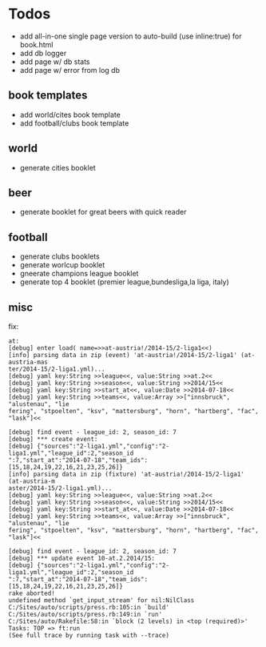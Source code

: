 # Todos

- add all-in-one single page version to auto-build (use inline:true) for book.html
- add db logger
- add page w/ db stats
- add page w/ error from log db


## book templates

- add world/cites book template
- add football/clubs book template

## world

- generate cities booklet

## beer

- generate booklet for great beers with quick reader

## football

- generate clubs booklets
- generate worlcup booklet
- gneerate champions league booklet
- generate top 4 booklet (premier league,bundesliga,la liga, italy)

## misc

fix:

~~~
at:
[debug] enter load( name=>>at-austria!/2014-15/2-liga1<<)
[info] parsing data in zip (event) 'at-austria!/2014-15/2-liga1' (at-austria-mas
ter/2014-15/2-liga1.yml)...
[debug] yaml key:String >>league<<, value:String >>at.2<<
[debug] yaml key:String >>season<<, value:String >>2014/15<<
[debug] yaml key:String >>start_at<<, value:Date >>2014-07-18<<
[debug] yaml key:String >>teams<<, value:Array >>["innsbruck", "alustenau", "lie
fering", "stpoelten", "ksv", "mattersburg", "horn", "hartberg", "fac", "lask"]<<

[debug] find event - league_id: 2, season_id: 7
[debug] *** create event:
[debug] {"sources":"2-liga1.yml","config":"2-liga1.yml","league_id":2,"season_id
":7,"start_at":"2014-07-18","team_ids":[15,18,24,19,22,16,21,23,25,26]}
[info] parsing data in zip (fixture) 'at-austria!/2014-15/2-liga1' (at-austria-m
aster/2014-15/2-liga1.yml)...
[debug] yaml key:String >>league<<, value:String >>at.2<<
[debug] yaml key:String >>season<<, value:String >>2014/15<<
[debug] yaml key:String >>start_at<<, value:Date >>2014-07-18<<
[debug] yaml key:String >>teams<<, value:Array >>["innsbruck", "alustenau", "lie
fering", "stpoelten", "ksv", "mattersburg", "horn", "hartberg", "fac", "lask"]<<

[debug] find event - league_id: 2, season_id: 7
[debug] *** update event 10-at.2.2014/15:
[debug] {"sources":"2-liga1.yml","config":"2-liga1.yml","league_id":2,"season_id
":7,"start_at":"2014-07-18","team_ids":[15,18,24,19,22,16,21,23,25,26]}
rake aborted!
undefined method `get_input_stream' for nil:NilClass
C:/Sites/auto/scripts/press.rb:105:in `build'
C:/Sites/auto/scripts/press.rb:149:in `run'
C:/Sites/auto/Rakefile:58:in `block (2 levels) in <top (required)>'
Tasks: TOP => ft:run
(See full trace by running task with --trace)
~~~

